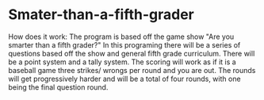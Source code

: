 # Smater-than-a-fifth-grader
How does it work: The program is based off the game show "Are you smarter than a fifth grader?" In this programing there will be a series of questions based off the show and general fifth grade curriculum. There will be a point system and a tally system. The scoring will work as if it is a baseball game three strikes/ wrongs per round and you are out. The rounds will get progressively harder and will be a total of four rounds, with one being the final question round. 
